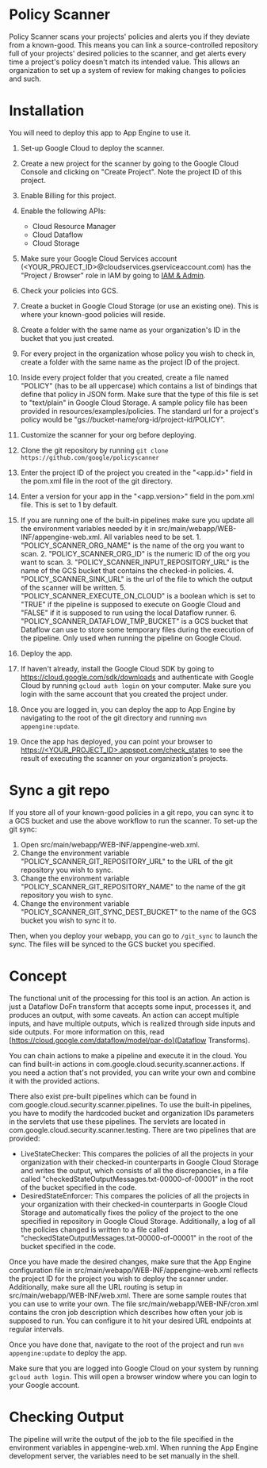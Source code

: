 # Policy Scanner

Policy Scanner scans your projects' policies and alerts you if they
deviate from a known-good.
This means you can link a source-controlled repository full of your
projects' desired policies to the scanner, and get alerts every time a
project's policy doesn't match its intended value.
This allows an organization to set up a system of review for making
changes to policies and such.

# Installation

You will need to deploy this app to App Engine to use it.

1. Set-up Google Cloud to deploy the scanner.
  1. Create a new project for the scanner by going to the
     Google Cloud Console and clicking on "Create Project".
     Note the project ID of this project.
  2. Enable Billing for this project.
  3. Enable the following APIs:
     * Cloud Resource Manager
     * Cloud Dataflow
     * Cloud Storage
  4. Make sure your Google Cloud Services account
     (<YOUR_PROJECT_ID>@cloudservices.gserviceaccount.com) has the
     "Project / Browser" role in IAM by going to
     [IAM & Admin](https://console.cloud.google.com/iam-admin).

2. Check your policies into GCS.
  1. Create a bucket in Google Cloud Storage (or use an existing one).
     This is where your known-good policies will reside.
  2. Create a folder with the same name as your organization's ID in
     the bucket that you just created.
  3. For every project in the organization whose policy you wish to
     check in, create a folder with the same name as the project ID
     of the project.
  4. Inside every project folder that you created, create a file named
     "POLICY" (has to be all uppercase) which contains a list of
     bindings that define that policy in JSON form.
     Make sure that the type of this file is set to
     "text/plain" in Google Cloud Storage. A sample policy file has been
     provided in resources/examples/policies.
     The standard url for a project's policy would be
     "gs://bucket-name/org-id/project-id/POLICY".

3. Customize the scanner for your org before deploying.
  1. Clone the git repository by running
     `git clone https://github.com/google/policyscanner`
  1. Enter the project ID of the project you created in the "<app.id>"
     field in the pom.xml file in the root of the git directory.
  2. Enter a version for your app in the "<app.version>" field in the
     pom.xml file. This is set to 1 by default.
  3. If you are running one of the built-in pipelines make sure you update all
     the environment variables needed by it in
     src/main/webapp/WEB-INF/appengine-web.xml. All variables need to be set.
    1. "POLICY\_SCANNER\_ORG\_NAME" is the name of the org you want to scan.
    2. "POLICY\_SCANNER\_ORG\_ID" is the numeric ID of the org you want to scan.
    3. "POLICY\_SCANNER\_INPUT\_REPOSITORY\_URL" is the name of the GCS bucket that
       contains the checked-in policies.
    4. "POLICY\_SCANNER\_SINK\_URL" is the url of the file to which the output of
       the scanner will be written.
    5. "POLICY\_SCANNER\_EXECUTE\_ON\_CLOUD" is a boolean which is set to "TRUE" if
       the pipeline is supposed to execute on Google Cloud and "FALSE" if it is
       supposed to run using the local Dataflow runner.
    6. "POLICY\_SCANNER\_DATAFLOW\_TMP\_BUCKET" is a GCS bucket that Dataflow can
       use to store some temporary files during the execution of the pipeline.
       Only used when running the pipeline on Google Cloud.

4. Deploy the app.
  1. If haven't already, install the Google Cloud SDK by going to
     https://cloud.google.com/sdk/downloads and authenticate with
     Google Cloud by running `gcloud auth login` on your computer.
     Make sure you login with the same account that you created
     the project under.
  2. Once you are logged in, you can deploy the app to App Engine by
     navigating to the root of the git directory and running
     `mvn appengine:update`.
  3. Once the app has deployed, you can point your browser to
     [https://<YOUR_PROJECT_ID>.appspot.com/check\_states]()
     to see the result of executing the scanner on your organization's
     projects.

# Sync a git repo

If you store all of your known-good policies in a git repo, you can
sync it to a GCS bucket and use the above workflow to run the scanner.
To set-up the git sync:

1. Open src/main/webapp/WEB-INF/appengine-web.xml.
2. Change the environment variable "POLICY_SCANNER_GIT_REPOSITORY_URL"
   to the URL of the git repository you wish to sync.
3. Change the environment variable "POLICY_SCANNER_GIT_REPOSITORY_NAME"
   to the name of the git repository you wish to sync.
4. Change the environment variable "POLICY_SCANNER_GIT_SYNC_DEST_BUCKET"
   to the name of the GCS bucket you wish to sync it to.

Then, when you deploy your webapp, you can go to `/git_sync` to launch
the sync. The files will be synced to the GCS bucket you specified.

# Concept

The functional unit of the processing for this tool is an action.
An action is just a Dataflow DoFn transform that accepts some input,
processes it, and produces an output, with some caveats.
An action can accept multiple inputs, and have multiple outputs,
which is realized through side inputs and side outputs.
For more information on this, read
[https://cloud.google.com/dataflow/model/par-do](Dataflow Transforms).


You can chain actions to make a pipeline and execute it in the cloud.
You can find built-in actions in
com.google.cloud.security.scanner.actions.
If you need a action that's not provided, you can write your own and
combine it with the provided actions.

There also exist pre-built pipelines which can be found in
com.google.cloud.security.scanner.pipelines. To use the built-in
pipelines, you have to modify the hardcoded bucket and organization IDs
parameters in the servlets that use these pipelines.
The servlets are located in com.google.cloud.security.scanner.testing.
There are two pipelines that are provided:
- LiveStateChecker: This compares the policies of all the projects in
  your organization with their checked-in counterparts in
  Google Cloud Storage and writes the output, which consists of all the
  discrepancies, in a file called
  "checkedStateOutputMessages.txt-00000-of-00001" in the root of the
  bucket specified in the code.
- DesiredStateEnforcer: This compares the policies of all the projects
  in your organization with their checked-in counterparts in
  Google Cloud Storage and automatically fixes the policy of the project
  to the one specified in repository in Google Cloud Storage.
  Additionally, a log of all the policies changed is written to a file
  called "checkedStateOutputMessages.txt-00000-of-00001" in the root of
  the bucket specified in the code.

Once you have made the desired changes, make sure that the App Engine
configuration file in src/main/webapp/WEB-INF/appengine-web.xml reflects
the project ID for the project you wish to deploy the scanner under.
Additionally, make sure all the URL routing is setup in
src/main/webapp/WEB-INF/web.xml. There are some sample routes that you
can use to write your own.
The file src/main/webapp/WEB-INF/cron.xml contains the cron job
description which describes how often your job is supposed to run. You
can configure it to hit your desired URL endpoints at regular intervals.

Once you have done that, navigate to the root of the project and run
`mvn appengine:update` to deploy the app.

Make sure that you are logged into Google Cloud on your system by
running `gcloud auth login`. This will open a browser window where you
can login to your Google account.

# Checking Output

The pipeline will write the output of the job to the file specified in the
environment variables in appengine-web.xml. When running the App Engine
development server, the variables need to be set manually in the shell.
